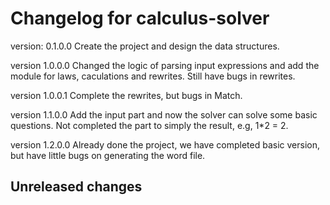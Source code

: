 # Changelog for calculus-solver

version:             0.1.0.0
Create the project and design the data structures.


version              1.0.0.0
Changed the logic of parsing input expressions and add the module for laws, caculations and rewrites. Still have bugs in rewrites.


version              1.0.0.1
Complete the rewrites, but bugs in Match.


version              1.1.0.0
Add the input part and now the solver can solve some basic questions. Not completed the part to simply the result, e.g, 1*2 = 2.


version              1.2.0.0
Already done the project, we have completed basic version, but have little bugs on generating the word file.


## Unreleased changes
